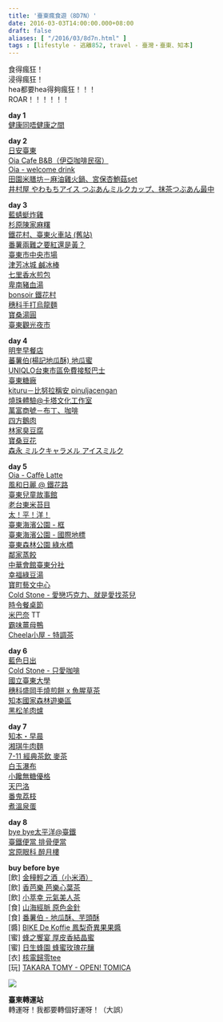 ```yaml
---
title: '臺東瘋食遊（8D7N）'
date: 2016-03-03T14:00:00.000+08:00
draft: false
aliases: [ "/2016/03/8d7n.html" ]
tags : [lifestyle - 逃離852, travel - 臺灣・臺東、知本]
---
```


食得瘋狂！  
浸得瘋狂！  
hea都要hea得夠瘋狂！！！  
ROAR！！！！！！  
  
**day 1**  
[健康同唔健康之間](https://hidie.net/taitung1/)  
  
**day 2**  
[日安臺東](https://hidie.net/taitung2a/)  
[Oia Cafe B&B（伊亞咖啡民宿）](https://hidie.net/taitung2b/)  
[Oia - welcome drink](https://hidie.net/taitung2c/)  
[田園米膳坊－麻油雞火鍋、宮保杏鮑菇set](https://hidie.net/taitung2d/)  
[井村屋 やわもちアイス つぶあんミルクカップ、抹茶つぶあん最中](https://hidie.net/taitung2e/)  
  
**day 3**  
[藍蜻蜓炸雞](https://hidie.net/taitung3a/)  
[杉原陳家麻糬](https://hidie.net/taitung3b/)  
[鐵花村、臺東火車站 (舊站)](https://hidie.net/taitung3c/)  
[番薯兩難之要紅還是黃？](https://hidie.net/taitung3d/)  
[臺東市中央市場](https://hidie.net/taitung3e/)  
[津芳冰城 鹹冰棒](https://hidie.net/taitung3f/)  
[七里香水煎包](https://hidie.net/taitung3g/)  
[卑南豬血湯](https://hidie.net/taitung3h/)  
[bonsoir 鐵花村](https://hidie.net/taitung3i/)  
[穗科手打烏龍麵](https://hidie.net/taitung3j/)  
[寶桑湯圓](https://hidie.net/taitung3k/)  
[臺東觀光夜市](https://hidie.net/taitung3l/)  
  
**day 4**  
[明奎早餐店](https://hidie.net/taitung4a/)  
[蕃薯伯(楊記地瓜酥) 地瓜蜜](https://hidie.net/taitung4b/)  
[UNIQLO台東市區免費接駁巴士](https://hidie.net/taitung4c/)  
[臺東糖廠](https://hidie.net/taitung4d/)  
[kituru－比努拉稱安 pinuljacengan](https://hidie.net/taitung4e/)  
[燒珠體驗@卡塔文化工作室](https://hidie.net/taitung4f/)  
[萬富商號－布丁、咖啡](https://hidie.net/taitung4g/)  
[四方鵝肉](https://hidie.net/taitung4h/)  
[林家臭豆腐](https://hidie.net/taitung4i/)  
[寶桑豆花](https://hidie.net/taitung4j/)  
[森永 ミルクキャラメル アイスミルク](https://hidie.net/taitung4k/)  
  
**day 5**  
[Oia - Caffè Latte](https://hidie.net/taitung5a/)  
[風和日麗 @ 鐵花路](https://hidie.net/taitung5b/)  
[臺東兒童故事館](https://hidie.net/taitung5c/)  
[老台東米苔目](https://hidie.net/taitung5d/)  
[太！平！洋！](https://hidie.net/taitung5e/)  
[臺東海濱公園 - 框](https://hidie.net/taitung5f/)  
[臺東海濱公園 - 國際地標](https://hidie.net/taitung5g/)  
[臺東森林公園 綠水橋](https://hidie.net/taitung5h/)  
[鄰家蒸餃](https://hidie.net/taitung5i/)  
[中華會館臺東分社](https://hidie.net/taitung5j/)  
[幸福綠豆湯](https://hidie.net/taitung5k/)  
[寶町藝文中心](https://hidie.net/taitung5l/)  
[Cold Stone - 愛戀巧克力、就是愛找茶兒](https://hidie.net/taitung5m/)  
[時令餐桌節](https://hidie.net/taitung5n/)  
[米巴奈](https://hidie.net/taitung5o/) TT  
[霸味薑母鴨](https://hidie.net/taitung5p/)  
[Cheela小屋 - 特調茶](https://hidie.net/taitung5q/)  
  
**day 6**  
[藍色日出](https://hidie.net/taitung6a/)  
[Cold Stone - 只愛咖啡](https://hidie.net/taitung6b/)  
[國立臺東大學](https://hidie.net/taitung6c/)  
[穗科盛岡手燒煎餅 x 魚腥草茶](https://hidie.net/taitung6d/)  
[知本國家森林遊樂區](https://hidie.net/taitung6e/)  
[黑松羊肉爐](https://hidie.net/taitung6f/)  
  
**day 7**  
[知本・早晨](https://hidie.net/taitung7a/)  
[湘琪牛肉麵](https://hidie.net/taitung7b/)  
[7-11 經典茶飲 麥茶](https://hidie.net/taitung7c/)  
[白玉瀑布](https://hidie.net/taitung7d/)  
[小饞無糖優格](https://hidie.net/taitung7e/)  
[天巴洛](https://hidie.net/taitung7f/)  
[番鬼荔枝](https://hidie.net/taitung7g/)  
[煮溫泉蛋](https://hidie.net/taitung7h/)  
  
**day 8**  
[bye bye太平洋@臺鐵](https://hidie.net/taitung8a/)  
[臺鐵便當 排骨便當](https://hidie.net/taitung8b/)  
[宮原眼科 醉月樓](https://hidie.net/taitung8c/)  
  
**buy before bye**  
\[飲\] [金穜輕之酒（小米酒）](https://hidie.net/taitungricewine/)  
\[飲\] [香芭樂 芭樂心葉茶](https://hidie.net/guavatea/)  
\[飲\] [小萃幸 元氣美人茶](https://hidie.net/littlehappinesstea/)  
\[食\] [山海經脈 原色金針](https://hidie.net/bikedekoffie/)  
\[食\] [番薯伯 - 地瓜酥、芋頭酥](https://hidie.net/nicefoodchip/)  
\[醬\] [BIKE De Koffie 鳳梨奇異果果醬](https://hidie.net/taitunggoldenneedle/)  
\[蜜\] [蜂之饗宴 厚皮香結晶蜜](https://hidie.net/beeweb/)  
\[蜜\] [日生蜂園 蜂蜜玫瑰花釀](https://hidie.net/jsbeerose/)  
\[衣\] [核電歸零tee](https://hidie.net/zeronucleartee/)  
\[玩\] [TAKARA TOMY - OPEN! TOMICA](https://hidie.net/tomicaopen/)  
  
  
  

![](/images/taitung8d7n.jpg)

**臺東轉運站**  
轉運呀！我都要轉個好運呀！（大誤）
